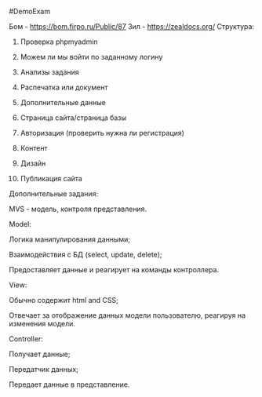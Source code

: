 #DemoExam

Бом - https://bom.firpo.ru/Public/87 Зил - https://zealdocs.org/ Структура:

1. Проверка phpmyadmin

2. Можем ли мы войти по заданному логину

3. Анализы задания

4. Распечатка или документ

5. Дополнительные данные

6. Страница сайта/страница базы

7. Авторизация (проверить нужна ли регистрация)

8. Контент

9. Дизайн

10. Публикация сайта

Дополнительные задания:

MVS - модель, контроля представления. 

Model: 

Логика манипулирования данными;

Взаимодействия с БД (select, update, delete);

Предоставляет данные и реагирует на команды контроллера.

View:

Обычно содержит html and CSS;

Отвечает за отображение данных модели пользователю, реагируя на изменения модели.

Controller:

Получает данные;

Передатчик данных;

Передает данные в представление.

